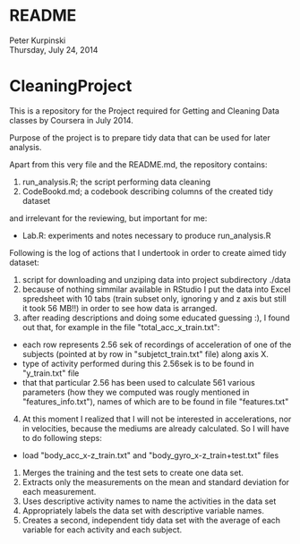 # README
Peter Kurpinski  
Thursday, July 24, 2014  

# CleaningProject


This is a repository for the Project required for Getting and Cleaning Data classes by Coursera in July 2014. 

Purpose of the project is to prepare tidy data that can be used for later analysis. 

Apart from this very file and the README.md, the repository contains:

1. run_analysis.R; the script performing data cleaning  
2. CodeBookd.md; a codebook describing columns of the created tidy dataset 

and irrelevant for the reviewing, but important for me:
* Lab.R: experiments and notes necessary to produce run_analysis.R

Following is the log of actions that I undertook in order to create aimed tidy dataset:

1. script for downloading and unziping data into project subdirectory ./data
2. because of nothing simmilar available in RStudio I put the data into Excel spredsheet with 10 
tabs (train subset only, ignoring y and z axis but still it took 56 MB!!) in order to see how data is arranged.
3. after reading descriptions and doing some educated guessing :), I found out that, for example in the file "total_acc_x_train.txt":
  - each row represents 2.56 sek of recordings of acceleration of one of the subjects (pointed at by row in "subjetct_train.txt" file) along axis X.
  - type of activity performed during this 2.56sek is to be found in "y_train.txt" file
  - that that particular 2.56 has been used to calculate 561 various parameters (how they we computed was rougly mentioned in "features_info.txt"), names of which are to be found in file "features.txt"
4. At this moment I realized that I will not be interested in accelerations, nor in velocities, because the mediums are already calculated. So I will have to do following steps:

* load "body_acc_x-z_train.txt" and "body_gyro_x-z_train+test.txt" files

1. Merges the training and the test sets to create one data set.
2. Extracts only the measurements on the mean and standard deviation for each measurement. 
3. Uses descriptive activity names to name the activities in the data set
4. Appropriately labels the data set with descriptive variable names. 
5. Creates a second, independent tidy data set with the average of each variable for each activity and each subject. 
